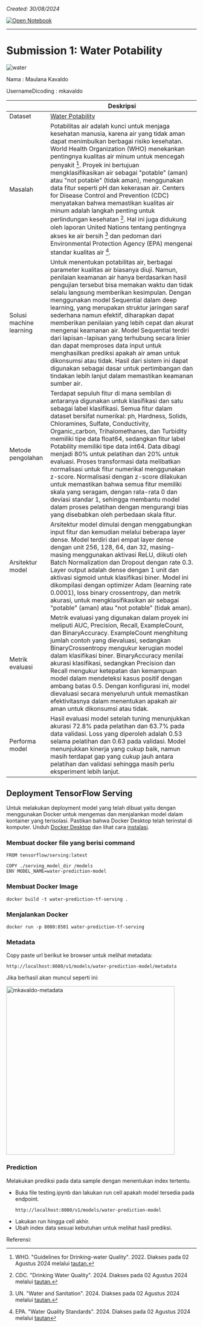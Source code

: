 *Created: 30/08/2024*

[![Open Notebook](https://img.shields.io/badge/Open_Notebook!-grey?logo=jupyter)](https://maulanakavaldo.github.io/mlops-water-pipeline/notebook.html)

___


# Submission 1: Water Potability

![water](https://github.com/user-attachments/assets/f4c052f6-b522-4939-bb09-a388888abad2)

Nama : Maulana Kavaldo

UsernameDicoding : mkavaldo

|         | Deskripsi|
|---------|----------|
|Dataset  |	[Water Potability](https://www.kaggle.com/datasets/adityakadiwal/water-potability)|
|Masalah| Potabilitas air adalah kunci untuk menjaga kesehatan manusia, karena air yang tidak aman dapat menimbulkan berbagai risiko kesehatan. World Health Organization (WHO) menekankan pentingnya kualitas air minum untuk mencegah penyakit [^1]. Proyek ini bertujuan mengklasifikasikan air sebagai "potable" (aman) atau "not potable" (tidak aman), menggunakan data fitur seperti pH dan kekerasan air. Centers for Disease Control and Prevention (CDC) menyatakan bahwa memastikan kualitas air minum adalah langkah penting untuk perlindungan kesehatan [^2]. Hal ini juga didukung oleh laporan United Nations tentang pentingnya akses ke air bersih [^3] dan pedoman dari Environmental Protection Agency (EPA) mengenai standar kualitas air [^4].|
|Solusi machine learning|Untuk menentukan potabilitas air, berbagai parameter kualitas air biasanya diuji. Namun, penilaian keamanan air hanya berdasarkan hasil pengujian tersebut bisa memakan waktu dan tidak selalu langsung memberikan kesimpulan. Dengan menggunakan model Sequential dalam deep learning, yang merupakan struktur jaringan saraf sederhana namun efektif, diharapkan dapat memberikan penilaian yang lebih cepat dan akurat mengenai keamanan air. Model Sequential terdiri dari lapisan-lapisan yang terhubung secara linier dan dapat memproses data input untuk menghasilkan prediksi apakah air aman untuk dikonsumsi atau tidak. Hasil dari sistem ini dapat digunakan sebagai dasar untuk pertimbangan dan tindakan lebih lanjut dalam memastikan keamanan sumber air.|
|Metode pengolahan|Terdapat sepuluh fitur di mana sembilan di antaranya digunakan untuk klasifikasi dan satu sebagai label klasifikasi. Semua fitur dalam dataset bersifat numerikal: ph, Hardness, Solids, Chloramines, Sulfate, Conductivity, Organic_carbon, Trihalomethanes, dan Turbidity memiliki tipe data float64, sedangkan fitur label Potability memiliki tipe data int64. Data dibagi menjadi 80% untuk pelatihan dan 20% untuk evaluasi. Proses transformasi data melibatkan normalisasi untuk fitur numerikal menggunakan z-score. Normalisasi dengan z-score dilakukan untuk memastikan bahwa semua fitur memiliki skala yang seragam, dengan rata-rata 0 dan deviasi standar 1, sehingga membantu model dalam proses pelatihan dengan mengurangi bias yang disebabkan oleh perbedaan skala fitur.|
|Arsitektur model | Arsitektur model dimulai dengan menggabungkan input fitur dan kemudian melalui beberapa layer dense. Model terdiri dari empat layer dense dengan unit 256, 128, 64, dan 32, masing-masing menggunakan aktivasi ReLU, diikuti oleh Batch Normalization dan Dropout dengan rate 0.3. Layer output adalah dense dengan 1 unit dan aktivasi sigmoid untuk klasifikasi biner. Model ini dikompilasi dengan optimizer Adam (learning rate 0.0001), loss binary crossentropy, dan metrik akurasi, untuk mengklasifikasikan air sebagai "potable" (aman) atau "not potable" (tidak aman).|
| Metrik evaluasi  |  Metrik evaluasi yang digunakan dalam proyek ini meliputi AUC, Precision, Recall, ExampleCount, dan BinaryAccuracy. ExampleCount menghitung jumlah contoh yang dievaluasi, sedangkan BinaryCrossentropy mengukur kerugian model dalam klasifikasi biner. BinaryAccuracy menilai akurasi klasifikasi, sedangkan Precision dan Recall mengukur ketepatan dan kemampuan model dalam mendeteksi kasus positif dengan ambang batas 0.5. Dengan konfigurasi ini, model dievaluasi secara menyeluruh untuk memastikan efektivitasnya dalam menentukan apakah air aman untuk dikonsumsi atau tidak.|
| Performa model  |  Hasil evaluasi model setelah tuning menunjukkan akurasi 72.8% pada pelatihan dan 63.7% pada data validasi. Loss yang diperoleh adalah 0.53 selama pelatihan dan 0.63 pada validasi. Model menunjukkan kinerja yang cukup baik, namun masih terdapat gap yang cukup jauh antara pelatihan dan validasi sehingga masih perlu eksperiment lebih lanjut.|



## Deployment TensorFlow Serving

Untuk melakukan deployment model yang telah dibuat yaitu dengan menggunakan Docker untuk mengemas dan menjalankan model dalam kontainer yang terisolasi. Pastikan bahwa Docker Desktop telah terinstal di komputer. Unduh [Docker Desktop](https://www.docker.com/products/docker-desktop/) dan lihat cara [instalasi](https://docs.docker.com/desktop/install/windows-install/).

### Membuat docker file yang berisi command

```docker
FROM tensorflow/serving:latest

COPY ./serving_model_dir /models
ENV MODEL_NAME=water-prediction-model
```

### Membuat Docker Image

```docker
docker build -t water-prediction-tf-serving .
```

### Menjalankan Docker

```docker
docker run -p 8080:8501 water-prediction-tf-serving
```

### Metadata
Copy paste url berikut ke browser untuk melihat metadata:
```url
http://localhost:8080/v1/models/water-prediction-model/metadata
```
Jika berhasil akan muncul seperti ini:

<img width="445" alt="mkavaldo-metadata" src="https://github.com/user-attachments/assets/35a3cd22-b4bd-4bf8-a1ad-3d3348c8c2e3">



### Prediction

Melakukan prediksi pada data sample dengan menentukan index tertentu.

- Buka file testing.ipynb dan lakukan run cell apakah model tersedia pada endpoint.
    ```url
    http://localhost:8080/v1/models/water-prediction-model
    ```
- Lakukan run hingga cell akhir.
- Ubah index data sesuai kebutuhan untuk melihat hasil prediksi.



Referensi:

[^1]: WHO. "Guidelines for Drinking-water Quality". 2022. Diakses pada 02 Agustus 2024 melalui [tautan.](https://www.who.int/publications/i/item/9789240045064)

[^2]: CDC. "Drinking Water Quality". 2024. Diakses pada 02 Agustus 2024 melalui [tautan.](https://wwwnc.cdc.gov/travel/yellowbook/2024/preparing/water-disinfection)

[^3]: UN. "Water and Sanitation". 2024. Diakses pada 02 Agustus 2024 melalui [tautan.](https://www.un.org/en/climatechange/science/climate-issues/water?gad_source=1&gclid=CjwKCAjwodC2BhAHEiwAE67hJCOFgcfzxzhV9OGcpfbqKp-0kFjooiQwXpDkWe2Q6CDQ1Wm9IvrcbBoCQTcQAvD_BwE)

[^4]: EPA. "Water Quality Standards". 2024. Diakses pada 02 Agustus 2024 melalui  [tautan](https://www.epa.gov/wqs-tech)
